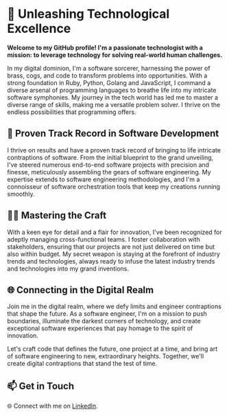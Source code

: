 # 🚀 Unleashing Technological Excellence

**Welcome to my GitHub profile! I'm a passionate technologist with a mission: to leverage technology for solving real-world human challenges.**

In my digital dominion, I'm a software sorcerer, harnessing the power of brass, cogs, and code to transform problems into opportunities. With a strong foundation in Ruby, Python, Golang and JavaScript, I command a diverse arsenal of programming languages to breathe life into my intricate software symphonies. My journey in the tech world has led me to master a diverse range of skills, making me a versatile problem solver. I thrive on the endless possibilities that programming offers.

## 💼 Proven Track Record in Software Development

I thrive on results and have a proven track record of bringing to life intricate contraptions of software. From the initial blueprint to the grand unveiling, I've steered numerous end-to-end software projects with precision and finesse, meticulously assembling the gears of software engineering. My expertise extends to software engineering methodologies, and I'm a connoisseur of software orchestration tools that keep my creations running smoothly.

## 👨‍💻 Mastering the Craft

With a keen eye for detail and a flair for innovation, I've been recognized for adeptly managing cross-functional teams. I foster collaboration with stakeholders, ensuring that our projects are not just delivered on time but also within budget. My secret weapon is staying at the forefront of industry trends and technologies, always ready to infuse the latest industry trends and technologies into my grand inventions.

## 🌐 Connecting in the Digital Realm

Join me in the digital realm, where we defy limits and engineer contraptions that shape the future. As a software engineer, I'm on a mission to push boundaries, illuminate the darkest corners of technology, and create exceptional software experiences that pay homage to the spirit of innovation.

Let's craft code that defines the future, one project at a time, and bring art of software engineering to new, extraordinary heights. Together, we'll create digital contraptions that stand the test of time.

## 📫 Get in Touch
🌐 Connect with me on [LinkedIn](https://www.linkedin.com/in/dmmoody).